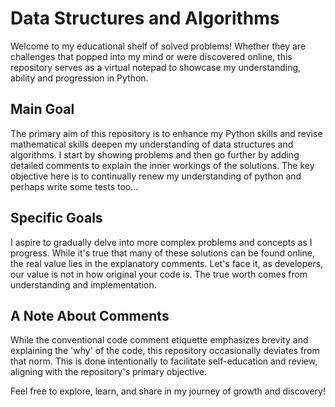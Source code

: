 # Data Structures and Algorithms

Welcome to my educational shelf of solved problems! Whether they are challenges that popped into my mind or were discovered online, this repository serves as a virtual notepad to showcase my understanding, ability and progression in Python.

## Main Goal

The primary aim of this repository is to enhance my Python skills and revise mathematical skills deepen my understanding of data structures and algorithms. I start by showing problems and then go further by adding detailed comments to explain the inner workings of the solutions. The key objective here is to continually renew my understanding of python and perhaps write some tests too...

## Specific Goals

I aspire to gradually delve into more complex problems and concepts as I progress. While it's true that many of these solutions can be found online, the real value lies in the explanatory comments. Let's face it, as developers, our value is not in how original your code is. The true worth comes from understanding and implementation.

## A Note About Comments

While the conventional code comment etiquette emphasizes brevity and explaining the 'why' of the code, this repository occasionally deviates from that norm. This is done intentionally to facilitate self-education and review, aligning with the repository's primary objective.

Feel free to explore, learn, and share in my journey of growth and discovery!
